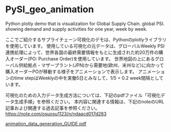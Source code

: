 # PySI_geo_animation
Python plotly demo that is visualization for Global Supply Chain. global PSI. showing demand and supply activities for one year, week by week. 

ここでご紹介するサプライチェーン可視化のデモは、Pythonのplotlyライブラリを使用しています。
使用している可視化の元データは、グローバルWeekly PSI連携処理によって、世界各国の最終需要情報をもとに生成された約20万件の購入オーダー(PO: Purchase Order)を使用しています。
世界地図の上にあるグローバル供給拠点・マザープラント(JPN)から需要地(欧州、米州など)に向かって購入オーダーPOが移動する様子をアニメーションで表示します。
アニメーションのtime stepはWeeklyの中を実働5日とみなして、1/5 = 0.2 week間隔としています。 

可視化のための入力データ生成方法については、下記のpdfファイル「可視化データ生成手順」を参照ください。
本内容に関連する情報は、下記のnoteのURL記事および関連する過去記事を参照ください。
https://note.com/osuosu1123/n/ndaacd017d283

[animation_data_generation_GUIDE.pdf](https://github.com/Yasushi-Osugi/PySI_geo_animation/files/9248100/animation_data_generation_GUIDE.pdf)
